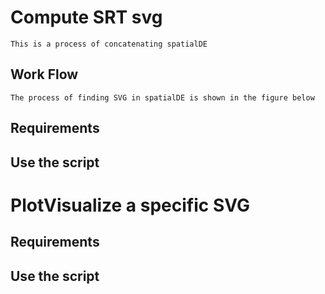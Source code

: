 # Compute SRT svg
    This is a process of concatenating spatialDE
## Work Flow
    The process of finding SVG in spatialDE is shown in the figure below
## Requirements
## Use the script
# PlotVisualize a specific SVG
## Requirements
## Use the script
